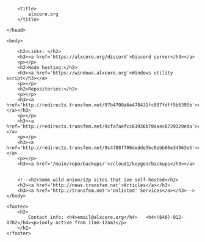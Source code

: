 <!DOCTYPE html>
<html>
    <head>
        
        <title>
            alxcore.org
        </title>
        
    </head>
    
    <body>
        
        <h2>Links: </h2>
        <h3><a href='https://alxcore.org/discord'>Discord server</h3></a>
        <p></p>
        <h2>Node hosting:</h2>
        <h3><a href='https://windows.alxcore.org'>Windows utility script</h3></a>
        <p></p>
        <h2>Repositories:</h2>
        <p></p>
        <h3><a href='http://redirects.transfem.net/97b4700a6e478431fc007fdff5b6395b'>repository.alxcore.org/iso/</h3></a></h3>
        <p></p>
        <h3><a href='http://redirects.transfem.net/9cfa7aefcc61936b70aaec6729329eda'>repository.alxcore.org/games/</h3></a>
        <p></p>
        <h3><a href='http://redirects.transfem.net/9c4f88f706dedde3bc0ebb66e34963e5'>repository.alxcore.org/win32apps/</h3></a>
        <p></p>
        <h3><a href='/main/repo/backups/'>/cloud1/keygen/backups</h3></a>
        
        
        <!--<h2>Some wild onion/i2p sites that ive self-hosted</h2>
        <h3><a href='http://news.transfem.net'>Articles</a></h3>
        <h3><a href='http://transfem.net'>'Unlisted' Services</a></h3>-->
    </body>
    
    <footer>
        <h2>
            Contact info: <h4>email@alxcore.org</h4>   <h4>(646)-912-8702</h4><p>(only active from 11am-12am)</p>
        </h2>
    </footer>
</html>
